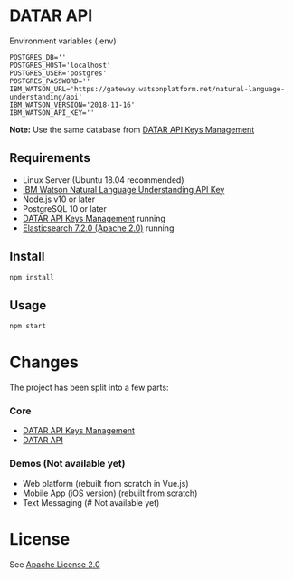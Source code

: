 # DATAR API
Environment variables (.env)

    POSTGRES_DB=''
    POSTGRES_HOST='localhost'
    POSTGRES_USER='postgres'
    POSTGRES_PASSWORD=''
    IBM_WATSON_URL='https://gateway.watsonplatform.net/natural-language-understanding/api'
    IBM_WATSON_VERSION='2018-11-16'
    IBM_WATSON_API_KEY=''
**Note:** Use the same database from [DATAR API Keys Management](https://github.com/va2ron1/datar-management)
## Requirements

- Linux Server (Ubuntu 18.04 recommended)
- [IBM Watson Natural Language Understanding API Key](https://www.ibm.com/watson/services/natural-language-understanding/)
- Node.js v10 or later
- PostgreSQL 10 or later
- [DATAR API Keys Management](https://github.com/va2ron1/datar-management) running
- [Elasticsearch 7.2.0 (Apache 2.0)](https://www.elastic.co/guide/en/elasticsearch/reference/7.2/deb.html) running
## Install

```bash
npm install
```

## Usage

```bash
npm start
```
# Changes
The project has been split into a few parts:
### Core

- [DATAR API Keys Management](https://github.com/va2ron1/datar-management)
- [DATAR API](https://github.com/va2ron1/datar-api)
### Demos (Not available yet)
- Web platform (rebuilt from scratch in Vue.js)
- Mobile App (iOS version) (rebuilt from scratch)
- Text Messaging (# Not available yet)
# License
See [Apache License 2.0](https://github.com/va2ron1/datar-node-api/blob/master/LICENSE)
